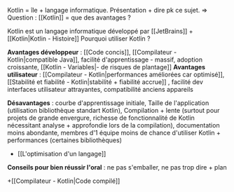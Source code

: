 Kotlin = île + langage informatique. Présentation + dire pk ce sujet.
=> Question : [[Kotlin]] = que des avantages ?

Kotlin est un langage informatique développé par [[JetBrains]] + [[Kotlin|Kotlin - Histoire]]
Pourquoi utiliser Kotlin ?

**Avantages développeur** : [[Code concis]], [[Compilateur - Kotlin|compatible Java]], facilité d'apprentissage - massif, adoption croissante, [[Kotlin - Variables|- de risques de plantage]]
**Avantages utilisateur** : [[Compilateur - Kotlin|performances améliorées car optimisé]], [[Stabilité et fiabilité - Kotlin|stabilité + fiabilité accrue]] , facilité dev interfaces utilisateur attrayantes, compatibilité anciens appareils

**Désavantages** : courbe d'apprentissage initiale, Taille de l'application (utilisation bibliothèque standart Kotlin), Compilation + lente (surtout pour projets de grande envergure, richesse de fonctionnalité de Kotlin nécessitant analyse + approfondie lors de la compilation), documentation moins abondante, membres d'1 équipe moins de chance d'utiliser Kotlin + performances (certaines bibliothèques)

+ [[L'optimisation d'un langage]]

**Conseils pour bien réussir l'oral** : ne pas s'emballer, ne pas trop dire + plan

+[[Compilateur - Kotlin|Code compilé]]
